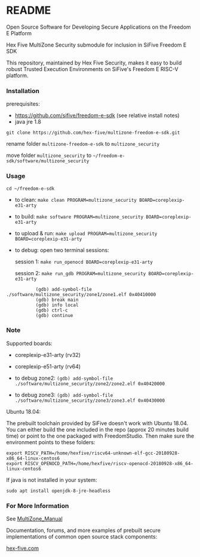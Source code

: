 # README

Open Source Software for Developing Secure Applications on the Freedom E Platform

Hex Five MultiZone Security submodule for inclusion in SiFive Freedom E SDK

This repository, maintained by Hex Five Security, makes it easy to build robust Trusted Execution Environments on SiFive's Freedom E RISC-V platform. 

### Installation ###

prerequisites:

- https://github.com/sifive/freedom-e-sdk (see relative install notes)
- java jre 1.8 

```
git clone https://github.com/hex-five/multizone-freedom-e-sdk.git
```

rename folder `multizone-freedom-e-sdk` to `multizone_security`

move folder `multizone_security` to `~/freedom-e-sdk/software/multizone_security`


### Usage ###

```
cd ~/freedom-e-sdk
```

- to clean: `make clean PROGRAM=multizone_security BOARD=coreplexip-e31-arty`

- to build: `make software PROGRAM=multizone_security BOARD=coreplexip-e31-arty`

- to upload & run: `make upload PROGRAM=multizone_security BOARD=coreplexip-e31-arty`

- to debug: open two terminal sessions:

   session 1: `make run_openocd BOARD=coreplexip-e31-arty`

   session 2: `make run_gdb PROGRAM=multizone_security BOARD=coreplexip-e31-arty`
```
           (gdb) add-symbol-file ./software/multizone_security/zone1/zone1.elf 0x40410000
           (gdb) break main
           (gdb) info local
           (gdb) ctrl-c
           (gdb) continue 
```

### Note ###

Supported boards:

- coreplexip-e31-arty (rv32)
- coreplexip-e51-arty (rv64)

- to debug zone2: `(gdb) add-symbol-file ./software/multizone_security/zone2/zone2.elf 0x40420000`
- to debug zone3: `(gdb) add-symbol-file ./software/multizone_security/zone3/zone3.elf 0x40430000`

Ubuntu 18.04:

The prebuilt toolchain provided by SiFive doesn't work with Ubuntu 18.04. You can either build the one included in the repo (approx 20 minutes build time) or point to the one packaged with FreedomStudio. Then make sure the environment points to these folders:

```
export RISCV_PATH=/home/hexfive/riscv64-unknown-elf-gcc-20180928-x86_64-linux-centos6
export RISCV_OPENOCD_PATH=/home/hexfive/riscv-openocd-20180928-x86_64-linux-centos6
```

If java is not installed in your system:

```
sudo apt install openjdk-8-jre-headless
```

### For More Information ###

See [MultiZone_Manual](https://github.com/hex-five/multizone-freedom-e-sdk/blob/master/multizone_sdk_manual.pdf)

Documentation, forums, and more examples of prebuilt secure implementations of common open source stack components:

[hex-five.com](https://hex-five.com)
